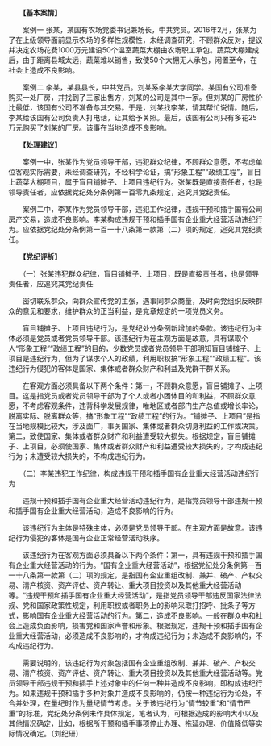 　　**【基本案情】**

　　案例一 张某，某国有农场党委书记兼场长，中共党员。2016年2月，张某为了在上级领导面前显示农场的多样性规模性，未经调查研究，不顾群众反对，提议并决定农场花费1000万元建设50个温室蔬菜大棚由农场职工承包。蔬菜大棚建成后，由于距离县城太远，蔬菜难以销售，致使50个大棚无人承包，闲置至今，在社会上造成不良影响。

　　案例二 李某，某县县长，中共党员。刘某系李某大学同学。某国有公司准备购买一处厂房，并找到了三家出售方，刘某的公司是其中一家。但刘某的厂房性价比最低，该国有公司不准备与其交易。于是，刘某找李某，请其帮忙说情。随后，李某给该国有公司负责人打电话，让其给予关照。最后，该国有公司只有多花25万元购买了刘某的厂房。该事在当地造成不良影响。

　　**【处理建议】**

　　案例一中，张某作为党员领导干部，违犯群众纪律，不顾群众意愿，不考虑单位客观实际需要，未经调查研究，不经科学论证，搞“形象工程”“政绩工程”，盲目上蔬菜大棚项目，属于盲目铺摊子、上项目违纪行为。张某既是直接责任者，也是领导责任者，应依据党纪处分条例第一百零九条规定，追究其党纪责任。

　　案例二中，李某作为党员领导干部，违犯工作纪律，违规干预和插手国有公司房产交易，造成不良影响。李某构成违规干预和插手国有企业重大经营活动违纪行为。应依据党纪处分条例第一百一十八条第一款第（二）项的规定，追究其党纪责任。

　　**【党纪评析】**

　　（一）张某违犯群众纪律，盲目铺摊子、上项目，既是直接责任者，也是领导责任者，应追究其党纪责任

　　密切联系群众，向群众宣传党的主张，遇事同群众商量，及时向党组织反映群众的意见和要求，维护群众的正当利益，是党章规定的一项党员义务。

　　盲目铺摊子、上项目违纪行为，是党纪处分条例新增加的条款。该违纪行为主体必须是党员或者党员领导干部。该违纪行为在主观方面是故意，具有谋取个人“形象工程”“政绩工程”的目的，少数党员或者党员领导干部明知盲目铺摊子、上项目是违纪行为，但为了谋求个人的政绩，利用职权搞“形象工程”“政绩工程”。该违纪行为侵犯的客体是国家、集体或者群众财产和利益及党群干群关系。

　　在客观方面必须具备以下两个条件：第一，不顾群众意愿，盲目铺摊子、上项目。这是指党员或者党员领导干部为了个人或者小团体目的和利益，不顾群众意愿，不考虑客观条件，违背科学发展规律，唯地区或者部门生产总值或增长率论，脱离实际、脱离群众等，搞“形象工程”“政绩工程”的行为。“铺摊子、上项目”是指在当地规模比较大，涉及面广，事关国家、集体或者群众切身利益的工作或决策。第二，致使国家、集体或者群众财产和利益遭受较大损失。根据规定，盲目铺摊子、上项目，必须使国家、集体或者群众财产和利益遭受较大损失的，才构成违纪行为；未遭受较大损失的，不构成违纪行为。

　　（二）李某违犯工作纪律，构成违规干预和插手国有企业重大经营活动违纪行为

　　违规干预和插手国有企业重大经营活动违纪行为，是指党员领导干部违规干预和插手国有企业重大经营活动，造成不良影响的行为。

　　该违纪行为主体是特殊主体，必须是党员领导干部。在主观方面是故意。该违纪行为侵犯的客体是国有企业正常经营活动秩序。

　　该违纪行为在客观方面必须具备以下两个条件：第一，具有违规干预和插手国有企业重大经营活动的行为。“国有企业重大经营活动”，根据党纪处分条例第一百一十八条第一款第（二）项的规定，是指国有企业重组改制、兼并、破产、产权交易、清产核资、资产评估、资产转让、重大项目投资以及其他重大经营活动等。“违规干预和插手国有企业重大经营活动”，是指党员领导干部违反国家法律法规、党和国家政策性规定，利用职权或者职务上的影响采取打招呼、批条子等方式，影响国有企业重大经营活动的行为。第二，造成不良影响。一般在群众中和社会上造成负面影响，损害党和国家声誉和形象。根据规定，违规干预和插手国有企业重大经营活动，必须造成不良影响的，才构成违纪行为；未造成不良影响的，不构成违纪行为。

　　需要说明的，该违纪行为对象包括国有企业重组改制、兼并、破产、产权交易、清产核资、资产评估、资产转让、重大项目投资以及其他重大经营活动等。党员领导干部违规干预和插手上述对象中的任何一种并造成不良影响，即构成违纪行为。如果违规干预和插手多种对象并造成不良影响的，仍按一种违纪行为论处，不合并处理，在量纪时作为量纪情节考虑。关于该违纪行为“情节较重”和“情节严重”的标准，党纪处分条例未作具体规定，笔者认为，可根据造成的影响大小以及其他情况确定，比如，根据所干预和插手事项停止办理、拖延办理、价值降低等实际情况确定。（刘纪研）
